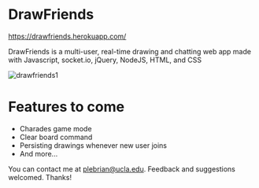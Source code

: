 # DrawFriends
https://drawfriends.herokuapp.com/

DrawFriends is a multi-user, real-time drawing and chatting web app made with Javascript, socket.io, jQuery, NodeJS, HTML, and CSS

![drawfriends1](https://user-images.githubusercontent.com/32529500/115314786-be663600-a12a-11eb-95ab-784bcdf40f76.PNG)


# Features to come
- Charades game mode
- Clear board command
- Persisting drawings whenever new user joins
- And more... 

You can contact me at plebrian@ucla.edu. Feedback and suggestions welcomed. Thanks!
